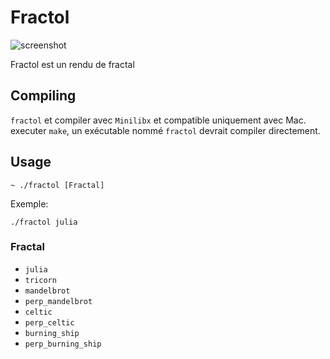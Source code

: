 # Fractol

![screenshot](/sreens/screen.png?raw=ture)

Fractol est un rendu de fractal

## Compiling

`fractol` et compiler avec `Minilibx` et compatible uniquement avec Mac.
executer `make`, un exécutable nommé `fractol` devrait compiler directement.

## Usage

`~ ./fractol [Fractal]`

Exemple:

`./fractol julia`

### Fractal

* `julia`
* `tricorn`
* `mandelbrot`
* `perp_mandelbrot`
* `celtic`
* `perp_celtic`
* `burning_ship`
* `perp_burning_ship`
